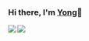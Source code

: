 ### Hi there, I'm [Yong](http://yongyuan.name)👋
<p align="center">
<a href="http://yongyuan.name">
<img align="left" src="https://github-readme-stats.vercel.app/api?username=willard-yuan&count_private=true&show_icons=true" />
</a>
<a href="http://yongyuan.name">
<img align="left" src="https://github-readme-stats.vercel.app/api/top-langs/?username=willard-yuan&layout=compact&hide=html" />
</a>
</p> 
